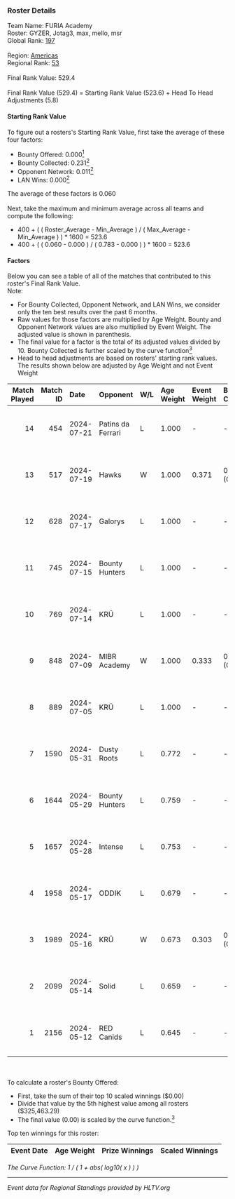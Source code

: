 ### Roster Details<br />
Team Name: FURIA Academy<br />
Roster: GYZER, Jotag3, max, mello, msr<br />
Global Rank: [197](../standings_global.md)<br />
<br />
Region: [Americas]( ../standings_americas.md)<br />
Regional Rank: [53]( ../standings_americas.md)<br />
<br />
Final Rank Value:  529.4<br />
<br />
Final Rank Value (529.4) = Starting Rank Value (523.6) + Head To Head Adjustments (5.8)<br />

#### Starting Rank Value<br />
To figure out a rosters's Starting Rank Value, first take the average of these four factors:<br />
- Bounty Offered: 0.000[<sup>1</sup>](#table2)
- Bounty Collected: 0.231[<sup>2</sup>](#table1)
- Opponent Network: 0.011[<sup>2</sup>](#table1)
- LAN Wins: 0.000[<sup>2</sup>](#table1)

The average of these factors is 0.060<br />
<br />
Next, take the maximum and minimum average across all teams and compute the following:<br />
- 400 + ( ( Roster_Average - Min_Average ) / ( Max_Average - Min_Average ) ) * 1600 = 523.6
- 400 + ( ( 0.060 - 0.000 ) / ( 0.783 - 0.000 ) ) * 1600 = 523.6


#### Factors<br />
Below you can see a table of all of the matches that contributed to this roster's Final Rank Value.<br />
Note:<br />

- For Bounty Collected, Opponent Network, and LAN Wins, we consider only the ten best results over the past 6 months.
- Raw values for those factors are multiplied by Age Weight. Bounty and Opponent Network values are also multiplied by Event Weight. The adjusted value is shown in parenthesis.
- The final value for a factor is the total of its adjusted values divided by 10. Bounty Collected is further scaled by the curve function[<sup>3</sup>](#curveFunction)
- Head to head adjustments are based on rosters' starting rank values. The results shown below are adjusted by Age Weight and not Event Weight
<span id="table1"></span><br />


| Match Played | Match ID | Date       | Opponent          | W/L | Age Weight | Event Weight | Bounty Collected | Opponent Network | LAN Wins  | H2H Adj. | Roster                                   |
| -: | -: | :- | :- | :- | :- | :- | :- | :- | :- | -: | :- |
|           14 |      454 | 2024-07-21 | Patins da Ferrari | L   | 1.000      | -            | -                | -                | -         |    -5.93 | GYZER, Jotag3, max, mello, msr           |
|           13 |      517 | 2024-07-19 | Hawks             | W   | 1.000      | 0.371        | 0.000 (0.000)    | 0.029 (0.011)    | 0 (0.000) |    15.42 | GYZER, Jotag3, max, mello, msr           |
|           12 |      628 | 2024-07-17 | Galorys           | L   | 1.000      | -            | -                | -                | -         |    -5.02 | Bruninho, GYZER, Jotag3, max, mello      |
|           11 |      745 | 2024-07-15 | Bounty Hunters    | L   | 1.000      | -            | -                | -                | -         |    -2.37 | GYZER, Jotag3, max, mello, souz4h        |
|           10 |      769 | 2024-07-14 | KRÜ               | L   | 1.000      | -            | -                | -                | -         |    -3.81 | GYZER, Jotag3, max, mello, souz4h        |
|            9 |      848 | 2024-07-09 | MIBR Academy      | W   | 1.000      | 0.333        | 0.000 (0.000)    | 0.000 (0.000)    | 0 (0.000) |    10.11 | GYZER, Jotag3, max, mello, souz4h        |
|            8 |      889 | 2024-07-05 | KRÜ               | L   | 1.000      | -            | -                | -                | -         |    -4.07 | GYZER, Jotag3, max, mello, souz4h        |
|            7 |     1590 | 2024-05-31 | Dusty Roots       | L   | 0.772      | -            | -                | -                | -         |    -3.77 | Bruninho, cerolzin, GYZER, Jotag3, mello |
|            6 |     1644 | 2024-05-29 | Bounty Hunters    | L   | 0.759      | -            | -                | -                | -         |    -2.85 | Bruninho, cerolzin, GYZER, Jotag3, mello |
|            5 |     1657 | 2024-05-28 | Intense           | L   | 0.753      | -            | -                | -                | -         |    -5.70 | Bruninho, cerolzin, GYZER, Jotag3, mello |
|            4 |     1958 | 2024-05-17 | ODDIK             | L   | 0.679      | -            | -                | -                | -         |    -1.87 | Bruninho, cerolzin, GYZER, Jotag3, mello |
|            3 |     1989 | 2024-05-16 | KRÜ               | W   | 0.673      | 0.303        | 0.023 (0.005)    | 0.491 (0.100)    | 0 (0.000) |    18.86 | Bruninho, cerolzin, GYZER, Jotag3, mello |
|            2 |     2099 | 2024-05-14 | Solid             | L   | 0.659      | -            | -                | -                | -         |    -2.40 | Bruninho, cerolzin, GYZER, Jotag3, mello |
|            1 |     2156 | 2024-05-12 | RED Canids        | L   | 0.645      | -            | -                | -                | -         |    -0.76 | Bruninho, cerolzin, GYZER, Jotag3, mello |

<br />
<span id="table2"></span><br />
To calculate a roster's Bounty Offered:<br />

- First, take the sum of their top 10 scaled winnings ($0.00)
- Divide that value by the 5th highest value among all rosters ($325,463.29)
- The final value (0.00) is scaled by the curve function.[<sup>3</sup>](#curveFunction)

Top ten winnings for this roster:<br />

| Event Date | Age Weight | Prize Winnings | Scaled Winnings |
| :- | -: | :- | :- |


<span id="curveFunction"></span>_The Curve Function: 1 / ( 1 + abs( log10( x ) ) )_<br />

---
_Event data for Regional Standings provided by HLTV.org_<br />
